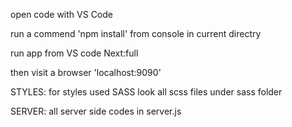 open code with VS Code

run a commend 'npm install' from console in current directry

run app from VS code Next:full

then visit a browser 'localhost:9090'

STYLES:
for styles used SASS
look all scss files under sass folder

SERVER:
all server side codes in server.js
